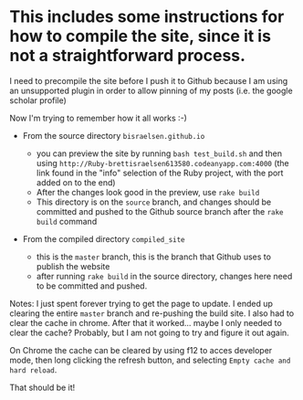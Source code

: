 # This includes some instructions for how to compile the site, since it is not a straightforward process.
I need to precompile the site before I push it to Github because I am using an unsupported plugin in order to allow pinning of my posts (i.e. the google scholar profile)

Now I'm trying to remember how it all works :-)

* From the source directory `bisraelsen.github.io`
    * you can preview the site by running `bash test_build.sh` and then using `http://Ruby-brettisraelsen613580.codeanyapp.com:4000` (the link found in the "info" selection of the Ruby project, with the port added on to the end)
    * After the changes look good in the preview, use `rake build`
    * This directory is on the `source` branch, and changes should be committed and pushed to the Github source branch after the `rake build` command

* From the compiled directory `compiled_site`
    * this is the `master` branch, this is the branch that Github uses to publish the website
    * after running `rake build` in the source directory, changes here need to be committed and pushed.
    
Notes: I just spent forever trying to get the page to update. I ended up clearing the entire `master` branch and re-pushing the build site. I also had to clear the cache in chrome. After that it worked... maybe I only needed to clear the cache? Probably, but I am not going to try and figure it out again.

On Chrome the cache can be cleared by using f12 to acces developer mode, then long clicking the refresh button, and selecting `Empty cache and hard reload`.
    
That should be it!